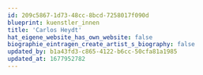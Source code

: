 ```yaml
---
id: 209c5867-1d73-48cc-8bcd-7258017f090d
blueprint: kuenstler_innen
title: 'Carlos Heydt'
hat_eigene_website_has_own_website: false
biographie_eintragen_create_artist_s_biography: false
updated_by: b1a43fd3-c865-4122-b6cc-50cfa81a1985
updated_at: 1677952782
---
```

